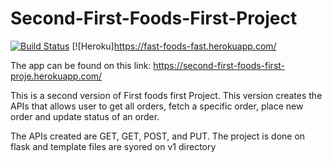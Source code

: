 # Second-First-Foods-First-Project
[![Build Status](https://travis-ci.org/kamyaD/Second-Fast-Foods-Fast-Project.svg?branch=master)](https://travis-ci.org/kamyaD/Second-Fast-Foods-Fast-Project)
[![Heroku]https://fast-foods-fast.herokuapp.com/


The app can be found on this link: https://second-first-foods-first-proje.herokuapp.com/

This is a second version of First foods first Project. This version creates the APIs that allows user to get all orders, fetch a specific order, place new order  and update status of an order.

The APIs created are GET, GET<Order ID>, POST, and PUT. The project is done on flask and template files are syored on v1 directory
